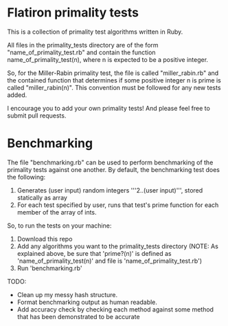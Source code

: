 # Flatiron primality tests

This is a collection of primality test algorithms written in Ruby.

All files in the primality_tests directory are of the form "name_of_primality_test.rb" and contain the function name_of_primality_test(n), where n is expected to be a positive integer.

So, for the Miller-Rabin primality test, the file is called "miller_rabin.rb" and the contained function that determines if some positive integer n is prime is called "miller_rabin(n)". This convention must be followed for any new tests added.

I encourage you to add your own primality tests! And please feel free to submit pull requests.

# Benchmarking

The file "benchmarking.rb" can be used to perform benchmarking of the primality tests against one another. By default, the benchmarking test does the following:

1. Generates (user input) random integers '''2..(user input)''', stored statically as array
2. For each test specified by user, runs that test's prime function for each member of the array of ints.

So, to run the tests on your machine:

1. Download this repo
2. Add any algorithms you want to the primality_tests directory (NOTE: As explained above, be sure that 'prime?(n)' is defined as 'name_of_primality_test(n)' and file is 'name_of_primality_test.rb')
3. Run 'benchmarking.rb'

TODO:
* Clean up my messy hash structure.
* Format benchmarking output as human readable.
* Add accuracy check by checking each method against some method that has been demonstrated to be accurate